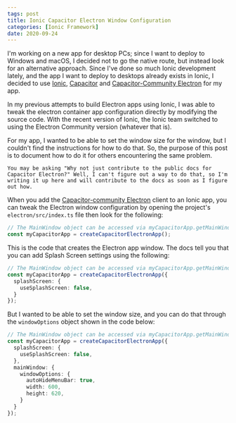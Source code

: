 ```yaml
---
tags: post
title: Ionic Capacitor Electron Window Configuration
categories: [Ionic Framework]
date: 2020-09-24
---
```


I'm working on a new app for desktop PCs; since I want to deploy to Windows and macOS, I decided not to go the native route, but instead look for an alternative approach. Since I've done so much Ionic development lately, and the app I want to deploy to desktops already exists in Ionic, I decided to use [Ionic](https://ionicframework.com/), [Capacitor](https://capacitorjs.com/) and [Capacitor-Community Electron](https://capacitor-community-electron-docs-site.vercel.app/) for my app.

In my previous attempts to build Electron apps using Ionic, I was able to tweak the electron container app configuration directly by modifying the source code. With the recent version of Ionic, the Ionic team switched to using the Electron Community version (whatever that is).

For my app, I wanted to be able to set the window size for the window, but I couldn't find the instructions for how to do that. So, the purpose of this post is to document how to do it for others encountering the same problem.

```text
You may be asking "Why not just contribute to the public docs for Capacitor Electron?" Well, I can't figure out a way to do that, so I'm writing it up here and will contribute to the docs as soon as I figure out how.
```

When you add the [Capacitor-community Electron](https://capacitor-community-electron-docs-site.vercel.app/) client to an Ionic app, you can tweak the Electron window configuration by opening the project's `electron/src/index.ts` file then look for the following:

```typescript
// The MainWindow object can be accessed via myCapacitorApp.getMainWindow()
const myCapacitorApp = createCapacitorElectronApp();
```

This is the code that creates the Electron app window. The docs tell you that you can add Splash Screen settings using the following:

```typescript
// The MainWindow object can be accessed via myCapacitorApp.getMainWindow()
const myCapacitorApp = createCapacitorElectronApp({
  splashScreen: {
    useSplashScreen: false,
  }
});
```

But I wanted to be able to set the window size, and you can do that through the `windowOptions` object shown in the code below:

```typescript
// The MainWindow object can be accessed via myCapacitorApp.getMainWindow()
const myCapacitorApp = createCapacitorElectronApp({
  splashScreen: {
    useSplashScreen: false,
  },
  mainWindow: {
    windowOptions: {
      autoHideMenuBar: true,
      width: 600,
      height: 620,
    }
  }
});
```
